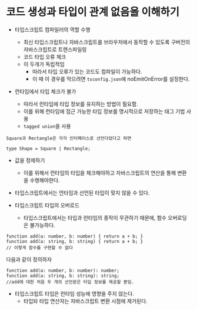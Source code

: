 # 코드 생성과 타입이 관계 없음을 이해하기

- 타입스크립트 컴파일러의 역할 수행

  - 최신 타입스크립트나 자바스크립트를 브라우저에서 동작할 수 있도록 구버전의 자바스크립트로 트랜스파일링
  - 코드 타입 오류 체크
  - 이 두개가 독립적임
    - 따라서 타입 오류가 있는 코드도 컴파일이 가능하다.
    - 이 때 이 경우를 막으려면 `tsconfig.json`에 noEmitOnError를 설정한다.

- 런타임에서 타입 체크가 불가
  - 따라서 런타임에 타입 정보를 유지하는 방법이 필요함.
  - 이를 위해 런타임에 접근 가능한 타입 정보를 명시적으로 저장하는 태그 기법 사용
  - `tagged union`을 사용

```
Square과 Rectangle은 각각 인터페이스로 선언다었다고 하면

type Shape = Square | Rectangle;
```

- 값을 정제하기
  - 이를 위해서 런타임의 타입을 체크해야하고 자바스크립트의 연산을 통해 변환을 수행해야한다.
- 타입스크립트에서는 언타임과 선언된 타입이 맞지 않을 수 있다.

- 타입스크립트 타입의 오버로드
  - 타입스크립트에서는 타입과 런타임의 종작이 무관하기 때문에, 함수 오버로딩은 불가능하다.

```
function add(a: number, b: number) { return a + b; }
function add(a: string, b: string) { return a + b; }
// 이렇게 함수를 구현할 수 없다
```

다음과 같이 정의하자

```
function add(a: number, b: number): number;
function add(a: string, b: string): string;
//add에 대한 처음 두 개의 선언문은 타입 정보를 제공할 뿐임.
```

- 타입스크립트 타입은 런타임 성능에 영향을 주지 않는다.
  - 타입돠 타입 연산자는 자바스크립트 변환 시점에 제거된다.

